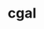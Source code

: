 ---
title: "cgal"
layout: cache
categories: [package, develop]
meta: {"compilers": ["gcc@11.4.0", "gcc@12.4.0", "gcc@7.3.1", "gcc@9.4.0", "intel-oneapi-compilers@2024.1.0", "intel-oneapi-compilers@2025.1.0"], "num_specs": 66, "num_specs_by_stack": {"aws-isc": 1, "aws-isc-aarch64": 1, "aws-pcluster-icelake": 1, "aws-pcluster-neoverse_v1": 9, "aws-pcluster-x86_64_v4": 18, "e4s": 16, "e4s-neoverse-v2": 8, "e4s-neoverse_v1": 3, "e4s-oneapi": 8, "e4s-power": 1, "root": 66}, "oss": ["amzn2", "ubuntu20.04", "ubuntu22.04"], "platforms": ["linux"], "stacks": ["aws-isc", "aws-isc-aarch64", "aws-pcluster-icelake", "aws-pcluster-neoverse_v1", "aws-pcluster-x86_64_v4", "e4s", "e4s-neoverse-v2", "e4s-neoverse_v1", "e4s-oneapi", "e4s-power", "root"], "targets": ["aarch64", "neoverse_v1", "neoverse_v2", "ppc64le", "skylake_avx512", "x86_64_v3", "x86_64_v4"], "versions": ["4.13", "5.6"]}
spec_details: [{"compiler": "gcc@7.3.1", "hash": "24gsvv6wrqagx3byhnwuwnoc7ml44ztn", "os": "amzn2", "platform": "linux", "size": "-", "stacks": ["aws-pcluster-icelake", "root"], "target": "skylake_avx512", "variants": ["build_system=cmake", "build_type=Release", "~core", "~demos", "+eigen", "generator=make", "~header_only", "~imageio", "~ipo", "+shared"], "versions": ["4.13"]}, {"compiler": "gcc@9.4.0", "hash": "2wixj6k7wvrsqwpz6e4kgkimedntakmc", "os": "ubuntu20.04", "platform": "linux", "size": "-", "stacks": ["e4s-power", "root"], "target": "ppc64le", "variants": ["build_system=cmake", "build_type=Release", "~core", "~demos", "+eigen", "generator=make", "~imageio", "~ipo"], "versions": ["5.6"]}, {"compiler": "gcc@12.4.0", "hash": "35mpzvgmiits2izklyiqvolr7ve6laga", "os": "amzn2", "platform": "linux", "size": "-", "stacks": ["aws-pcluster-neoverse_v1", "root"], "target": "neoverse_v1", "variants": ["build_system=cmake", "build_type=Release", "~core", "~demos", "+eigen", "generator=make", "~imageio", "~ipo"], "versions": ["5.6"]}, {"compiler": "intel-oneapi-compilers@2024.1.0", "hash": "3ar4uygwkpbprulem5bqdffam5kxqn5p", "os": "amzn2", "platform": "linux", "size": "-", "stacks": ["aws-pcluster-x86_64_v4", "root"], "target": "x86_64_v4", "variants": ["build_system=cmake", "build_type=Release", "~core", "~demos", "+eigen", "generator=make", "~imageio", "~ipo"], "versions": ["5.6"]}, {"compiler": "intel-oneapi-compilers@2025.1.0", "hash": "3wvck4hqbsd5itycq32cq24vdvbpoefp", "os": "ubuntu22.04", "platform": "linux", "size": "-", "stacks": ["e4s-oneapi", "root"], "target": "x86_64_v3", "variants": ["build_system=cmake", "build_type=Release", "~core", "~demos", "+eigen", "generator=make", "~imageio", "~ipo"], "versions": ["5.6"]}, {"compiler": "intel-oneapi-compilers@2024.1.0", "hash": "43qprm4xeko36bgykymiizomzk45ggeg", "os": "amzn2", "platform": "linux", "size": "-", "stacks": ["aws-pcluster-x86_64_v4", "root"], "target": "x86_64_v3", "variants": ["build_system=cmake", "build_type=Release", "~core", "~demos", "+eigen", "generator=make", "~imageio", "~ipo"], "versions": ["5.6"]}, {"compiler": "intel-oneapi-compilers@2025.1.0", "hash": "4cfl4ocjoxkcryqh4kt4dsxprsiitdde", "os": "ubuntu22.04", "platform": "linux", "size": "-", "stacks": ["e4s-oneapi", "root"], "target": "x86_64_v3", "variants": ["build_system=cmake", "build_type=Release", "~core", "~demos", "+eigen", "generator=make", "~imageio", "~ipo"], "versions": ["5.6"]}, {"compiler": "gcc@11.4.0", "hash": "4nc5evy4xonzkot5c5r5ceiy5qg45xex", "os": "ubuntu22.04", "platform": "linux", "size": "-", "stacks": ["e4s", "root"], "target": "x86_64_v3", "variants": ["build_system=cmake", "build_type=Release", "~core", "~demos", "+eigen", "generator=make", "~imageio", "~ipo"], "versions": ["5.6"]}, {"compiler": "intel-oneapi-compilers@2024.1.0", "hash": "5hr6g5u5a3u5by6pljidlh4opnk2lojc", "os": "amzn2", "platform": "linux", "size": "-", "stacks": ["aws-pcluster-x86_64_v4", "root"], "target": "x86_64_v3", "variants": ["build_system=cmake", "build_type=Release", "~core", "~demos", "+eigen", "generator=make", "~imageio", "~ipo"], "versions": ["5.6"]}, {"compiler": "intel-oneapi-compilers@2025.1.0", "hash": "6dg5hley75o4uarkv6yxojwj3utc4ltj", "os": "ubuntu22.04", "platform": "linux", "size": "-", "stacks": ["e4s-oneapi", "root"], "target": "x86_64_v3", "variants": ["build_system=cmake", "build_type=Release", "~core", "~demos", "+eigen", "generator=make", "~imageio", "~ipo"], "versions": ["5.6"]}, {"compiler": "gcc@12.4.0", "hash": "6ijmakcr5pxkfm2obojap6k23jwyh2y7", "os": "amzn2", "platform": "linux", "size": "-", "stacks": ["aws-pcluster-neoverse_v1", "root"], "target": "neoverse_v1", "variants": ["build_system=cmake", "build_type=Release", "~core", "~demos", "+eigen", "generator=make", "~imageio", "~ipo"], "versions": ["5.6"]}, {"compiler": "gcc@11.4.0", "hash": "77cgcojios4og7j6n72jdkhrv2uuuhqh", "os": "ubuntu22.04", "platform": "linux", "size": "-", "stacks": ["e4s", "root"], "target": "x86_64_v3", "variants": ["build_system=cmake", "build_type=Release", "~core", "~demos", "+eigen", "generator=make", "~imageio", "~ipo"], "versions": ["5.6"]}, {"compiler": "intel-oneapi-compilers@2024.1.0", "hash": "7mcbygozlqexp3sdrca2jyfwfxevt4y4", "os": "amzn2", "platform": "linux", "size": "-", "stacks": ["aws-pcluster-x86_64_v4", "root"], "target": "x86_64_v4", "variants": ["build_system=cmake", "build_type=Release", "~core", "~demos", "+eigen", "generator=make", "~imageio", "~ipo"], "versions": ["5.6"]}, {"compiler": "intel-oneapi-compilers@2024.1.0", "hash": "aji5mgo5k5ytllbdfoiiw2afhvjpwifw", "os": "amzn2", "platform": "linux", "size": "-", "stacks": ["aws-pcluster-x86_64_v4", "root"], "target": "x86_64_v4", "variants": ["build_system=cmake", "build_type=Release", "~core", "~demos", "+eigen", "generator=make", "~imageio", "~ipo"], "versions": ["5.6"]}, {"compiler": "intel-oneapi-compilers@2024.1.0", "hash": "aqk5wjdkdf2g2iyipx627puxz6qaousq", "os": "amzn2", "platform": "linux", "size": "-", "stacks": ["aws-pcluster-x86_64_v4", "root"], "target": "x86_64_v4", "variants": ["build_system=cmake", "build_type=Release", "~core", "~demos", "+eigen", "generator=make", "~imageio", "~ipo"], "versions": ["5.6"]}, {"compiler": "gcc@11.4.0", "hash": "b2gu3mowpya7nd7xn4jrtu2gjhqk4btf", "os": "ubuntu22.04", "platform": "linux", "size": "-", "stacks": ["e4s", "root"], "target": "x86_64_v3", "variants": ["build_system=cmake", "build_type=Release", "~core", "~demos", "+eigen", "generator=make", "~imageio", "~ipo"], "versions": ["5.6"]}, {"compiler": "gcc@12.4.0", "hash": "bzeqxeqqsvwswjtdr2ejbxf62nywlqew", "os": "amzn2", "platform": "linux", "size": "-", "stacks": ["aws-pcluster-neoverse_v1", "root"], "target": "neoverse_v1", "variants": ["build_system=cmake", "build_type=Release", "~core", "~demos", "+eigen", "generator=make", "~imageio", "~ipo"], "versions": ["5.6"]}, {"compiler": "intel-oneapi-compilers@2024.1.0", "hash": "cpipbs7gkqlv7stoo2hwhnioegb5hlwo", "os": "amzn2", "platform": "linux", "size": "-", "stacks": ["aws-pcluster-x86_64_v4", "root"], "target": "x86_64_v3", "variants": ["build_system=cmake", "build_type=Release", "~core", "~demos", "+eigen", "generator=make", "~imageio", "~ipo"], "versions": ["5.6"]}, {"compiler": "intel-oneapi-compilers@2024.1.0", "hash": "dpxvnb3w7im5xyzsgakhhb6ezhgjjuf5", "os": "amzn2", "platform": "linux", "size": "-", "stacks": ["aws-pcluster-x86_64_v4", "root"], "target": "x86_64_v3", "variants": ["build_system=cmake", "build_type=Release", "~core", "~demos", "+eigen", "generator=make", "~imageio", "~ipo"], "versions": ["5.6"]}, {"compiler": "gcc@11.4.0", "hash": "dyed3runcwbu2k7vcz7rto2j7wkqtkwm", "os": "ubuntu22.04", "platform": "linux", "size": "-", "stacks": ["e4s-neoverse-v2", "root"], "target": "neoverse_v2", "variants": ["build_system=cmake", "build_type=Release", "~core", "~demos", "+eigen", "generator=make", "~imageio", "~ipo"], "versions": ["5.6"]}, {"compiler": "gcc@11.4.0", "hash": "elhxfxsyejjw5rlvyxyqor5ylkipitmy", "os": "ubuntu22.04", "platform": "linux", "size": "-", "stacks": ["e4s-neoverse-v2", "root"], "target": "neoverse_v2", "variants": ["build_system=cmake", "build_type=Release", "~core", "~demos", "+eigen", "generator=make", "~imageio", "~ipo"], "versions": ["5.6"]}, {"compiler": "intel-oneapi-compilers@2025.1.0", "hash": "fjob7ial7i4k2oyyip4p4ushduucwihs", "os": "ubuntu22.04", "platform": "linux", "size": "-", "stacks": ["e4s-oneapi", "root"], "target": "x86_64_v3", "variants": ["build_system=cmake", "build_type=Release", "~core", "~demos", "+eigen", "generator=make", "~imageio", "~ipo"], "versions": ["5.6"]}, {"compiler": "gcc@11.4.0", "hash": "fvthmw4rtmpmsdpq7ifmi37zk53aqq22", "os": "ubuntu22.04", "platform": "linux", "size": "-", "stacks": ["e4s", "root"], "target": "x86_64_v3", "variants": ["build_system=cmake", "build_type=Release", "~core", "~demos", "+eigen", "generator=make", "~imageio", "~ipo"], "versions": ["5.6"]}, {"compiler": "intel-oneapi-compilers@2024.1.0", "hash": "g327wykuhdyxbqbpsl5efrdwhg3z2hrk", "os": "amzn2", "platform": "linux", "size": "-", "stacks": ["aws-pcluster-x86_64_v4", "root"], "target": "x86_64_v4", "variants": ["build_system=cmake", "build_type=Release", "~core", "~demos", "+eigen", "generator=make", "~imageio", "~ipo"], "versions": ["5.6"]}, {"compiler": "gcc@12.4.0", "hash": "gmpxl3id4dfdtkgdqu54nilo7e452bbz", "os": "amzn2", "platform": "linux", "size": "-", "stacks": ["aws-pcluster-neoverse_v1", "root"], "target": "neoverse_v1", "variants": ["build_system=cmake", "build_type=Release", "~core", "~demos", "+eigen", "generator=make", "~imageio", "~ipo"], "versions": ["5.6"]}, {"compiler": "gcc@11.4.0", "hash": "h5hbkm7pghwj5ldc6xrl4cywwnjen7s2", "os": "ubuntu22.04", "platform": "linux", "size": "-", "stacks": ["e4s", "root"], "target": "x86_64_v3", "variants": ["build_system=cmake", "build_type=Release", "~core", "~demos", "+eigen", "generator=make", "~imageio", "~ipo"], "versions": ["5.6"]}, {"compiler": "gcc@11.4.0", "hash": "idsbg7hhpsavja67mxgrkhzazphuymwn", "os": "ubuntu22.04", "platform": "linux", "size": "-", "stacks": ["e4s-neoverse-v2", "root"], "target": "neoverse_v2", "variants": ["build_system=cmake", "build_type=Release", "~core", "~demos", "+eigen", "generator=make", "~imageio", "~ipo"], "versions": ["5.6"]}, {"compiler": "gcc@12.4.0", "hash": "j4d4xylthc6q3ssank44dxravp73goxs", "os": "amzn2", "platform": "linux", "size": "-", "stacks": ["aws-pcluster-neoverse_v1", "root"], "target": "neoverse_v1", "variants": ["build_system=cmake", "build_type=Release", "~core", "~demos", "+eigen", "generator=make", "~imageio", "~ipo"], "versions": ["5.6"]}, {"compiler": "intel-oneapi-compilers@2024.1.0", "hash": "jsl7rs3zkim45uawhz4wmozbk33axdlq", "os": "amzn2", "platform": "linux", "size": "-", "stacks": ["aws-pcluster-x86_64_v4", "root"], "target": "x86_64_v4", "variants": ["build_system=cmake", "build_type=Release", "~core", "~demos", "+eigen", "generator=make", "~imageio", "~ipo"], "versions": ["5.6"]}, {"compiler": "gcc@11.4.0", "hash": "jxr7a26g7cdqkq6emrcrihzyk7fqzyw3", "os": "ubuntu22.04", "platform": "linux", "size": "-", "stacks": ["e4s-neoverse_v1", "root"], "target": "neoverse_v1", "variants": ["build_system=cmake", "build_type=Release", "~core", "~demos", "+eigen", "generator=make", "~imageio", "~ipo"], "versions": ["5.6"]}, {"compiler": "gcc@12.4.0", "hash": "jxrlaeagolgwb3s6423tfhuz25dspagx", "os": "amzn2", "platform": "linux", "size": "-", "stacks": ["aws-pcluster-neoverse_v1", "root"], "target": "neoverse_v1", "variants": ["build_system=cmake", "build_type=Release", "~core", "~demos", "+eigen", "generator=make", "~imageio", "~ipo"], "versions": ["5.6"]}, {"compiler": "gcc@11.4.0", "hash": "kldcksupwgn5fpihylyexwpqxa6yyjf2", "os": "ubuntu22.04", "platform": "linux", "size": "-", "stacks": ["e4s-neoverse-v2", "root"], "target": "neoverse_v2", "variants": ["build_system=cmake", "build_type=Release", "~core", "~demos", "+eigen", "generator=make", "~imageio", "~ipo"], "versions": ["5.6"]}, {"compiler": "gcc@11.4.0", "hash": "kzp7unf5e6c35duwumwdr7e5mayhyjxl", "os": "ubuntu22.04", "platform": "linux", "size": "-", "stacks": ["e4s-neoverse-v2", "root"], "target": "neoverse_v2", "variants": ["build_system=cmake", "build_type=Release", "~core", "~demos", "+eigen", "generator=make", "~imageio", "~ipo"], "versions": ["5.6"]}, {"compiler": "gcc@11.4.0", "hash": "l7g6pb7ykamfj6leib7oxuhtkso7s647", "os": "ubuntu22.04", "platform": "linux", "size": "-", "stacks": ["e4s", "root"], "target": "x86_64_v3", "variants": ["build_system=cmake", "build_type=Release", "~core", "~demos", "+eigen", "generator=make", "~imageio", "~ipo"], "versions": ["5.6"]}, {"compiler": "gcc@7.3.1", "hash": "la7ylpoxao7exntx4k7a6myl3tyi2oll", "os": "amzn2", "platform": "linux", "size": "-", "stacks": ["aws-isc-aarch64", "root"], "target": "aarch64", "variants": ["build_system=cmake", "build_type=Release", "~core", "~demos", "+eigen", "generator=make", "~imageio", "~ipo"], "versions": ["5.6"]}, {"compiler": "gcc@11.4.0", "hash": "lgw5tzs5okgae37jt3qwwqpdixtjc6zt", "os": "ubuntu22.04", "platform": "linux", "size": "-", "stacks": ["e4s-neoverse-v2", "root"], "target": "neoverse_v2", "variants": ["build_system=cmake", "build_type=Release", "~core", "~demos", "+eigen", "generator=make", "~imageio", "~ipo"], "versions": ["5.6"]}, {"compiler": "gcc@12.4.0", "hash": "lkekcee5f7luptzx74b6gm3ob4xbwt6v", "os": "amzn2", "platform": "linux", "size": "-", "stacks": ["aws-pcluster-neoverse_v1", "root"], "target": "neoverse_v1", "variants": ["build_system=cmake", "build_type=Release", "~core", "~demos", "+eigen", "generator=make", "~imageio", "~ipo"], "versions": ["5.6"]}, {"compiler": "gcc@11.4.0", "hash": "lupa2fxnnoto2tm35tgdfh3cpxeclojb", "os": "ubuntu22.04", "platform": "linux", "size": "-", "stacks": ["e4s", "root"], "target": "x86_64_v3", "variants": ["build_system=cmake", "build_type=Release", "~core", "~demos", "+eigen", "generator=make", "~imageio", "~ipo"], "versions": ["5.6"]}, {"compiler": "intel-oneapi-compilers@2024.1.0", "hash": "mab3i2ijft6pxyrv763umkj6rq4yvlrl", "os": "amzn2", "platform": "linux", "size": "-", "stacks": ["aws-pcluster-x86_64_v4", "root"], "target": "x86_64_v3", "variants": ["build_system=cmake", "build_type=Release", "~core", "~demos", "+eigen", "generator=make", "~imageio", "~ipo"], "versions": ["5.6"]}, {"compiler": "intel-oneapi-compilers@2024.1.0", "hash": "mjud2fhy3gt3m5kpdayphap7fnq2gpzk", "os": "amzn2", "platform": "linux", "size": "-", "stacks": ["aws-pcluster-x86_64_v4", "root"], "target": "x86_64_v3", "variants": ["build_system=cmake", "build_type=Release", "~core", "~demos", "+eigen", "generator=make", "~imageio", "~ipo"], "versions": ["5.6"]}, {"compiler": "gcc@11.4.0", "hash": "nhcic6pdyjy4qphpghabocgq5s52g6lk", "os": "ubuntu22.04", "platform": "linux", "size": "-", "stacks": ["e4s", "root"], "target": "x86_64_v3", "variants": ["build_system=cmake", "build_type=Release", "~core", "~demos", "+eigen", "generator=make", "~imageio", "~ipo"], "versions": ["5.6"]}, {"compiler": "intel-oneapi-compilers@2024.1.0", "hash": "njdn75lzavh62x6ikrveg65x4tuvdxnk", "os": "amzn2", "platform": "linux", "size": "-", "stacks": ["aws-pcluster-x86_64_v4", "root"], "target": "x86_64_v3", "variants": ["build_system=cmake", "build_type=Release", "~core", "~demos", "+eigen", "generator=make", "~imageio", "~ipo"], "versions": ["5.6"]}, {"compiler": "intel-oneapi-compilers@2024.1.0", "hash": "otprokotvjv3juy56g4vwjoypumr2sj5", "os": "amzn2", "platform": "linux", "size": "-", "stacks": ["aws-pcluster-x86_64_v4", "root"], "target": "x86_64_v4", "variants": ["build_system=cmake", "build_type=Release", "~core", "~demos", "+eigen", "generator=make", "~imageio", "~ipo"], "versions": ["5.6"]}, {"compiler": "gcc@11.4.0", "hash": "pb27jsoudlag2bnc4qhky227klifkssh", "os": "ubuntu22.04", "platform": "linux", "size": "-", "stacks": ["e4s", "root"], "target": "x86_64_v3", "variants": ["build_system=cmake", "build_type=Release", "~core", "~demos", "+eigen", "generator=make", "~imageio", "~ipo"], "versions": ["5.6"]}, {"compiler": "gcc@7.3.1", "hash": "prqsskbvqey2pezuya6ddryugjtx6amu", "os": "amzn2", "platform": "linux", "size": "-", "stacks": ["aws-isc", "root"], "target": "x86_64_v3", "variants": ["build_system=cmake", "build_type=Release", "~core", "~demos", "+eigen", "generator=make", "~imageio", "~ipo"], "versions": ["5.6"]}, {"compiler": "intel-oneapi-compilers@2025.1.0", "hash": "raawzbxafwfpws7bcumdznklgj7t2lr5", "os": "ubuntu22.04", "platform": "linux", "size": "-", "stacks": ["e4s-oneapi", "root"], "target": "x86_64_v3", "variants": ["build_system=cmake", "build_type=Release", "~core", "~demos", "+eigen", "generator=make", "~imageio", "~ipo"], "versions": ["5.6"]}, {"compiler": "intel-oneapi-compilers@2025.1.0", "hash": "rglkuqzttwzk7dn27rbx6ae4vf43lc6j", "os": "ubuntu22.04", "platform": "linux", "size": "-", "stacks": ["e4s-oneapi", "root"], "target": "x86_64_v3", "variants": ["build_system=cmake", "build_type=Release", "~core", "~demos", "+eigen", "generator=make", "~imageio", "~ipo"], "versions": ["5.6"]}, {"compiler": "intel-oneapi-compilers@2024.1.0", "hash": "rltfi42orwaregzbghmazjigtrc44sh4", "os": "amzn2", "platform": "linux", "size": "-", "stacks": ["aws-pcluster-x86_64_v4", "root"], "target": "x86_64_v3", "variants": ["build_system=cmake", "build_type=Release", "~core", "~demos", "+eigen", "generator=make", "~imageio", "~ipo"], "versions": ["5.6"]}, {"compiler": "gcc@11.4.0", "hash": "s5wi5fm66exbc2ewtx23tkm7cy4ghlhy", "os": "ubuntu22.04", "platform": "linux", "size": "-", "stacks": ["e4s", "root"], "target": "x86_64_v3", "variants": ["build_system=cmake", "build_type=Release", "~core", "~demos", "+eigen", "generator=make", "~imageio", "~ipo"], "versions": ["5.6"]}, {"compiler": "gcc@11.4.0", "hash": "t4viscm7tpx6u6npvsamkngew7ea23fh", "os": "ubuntu22.04", "platform": "linux", "size": "-", "stacks": ["e4s-neoverse-v2", "root"], "target": "neoverse_v2", "variants": ["build_system=cmake", "build_type=Release", "~core", "~demos", "+eigen", "generator=make", "~imageio", "~ipo"], "versions": ["5.6"]}, {"compiler": "gcc@11.4.0", "hash": "tjcktyy5j35doqo37oradpckrbgmx44e", "os": "ubuntu22.04", "platform": "linux", "size": "-", "stacks": ["e4s", "root"], "target": "x86_64_v3", "variants": ["build_system=cmake", "build_type=Release", "~core", "~demos", "+eigen", "generator=make", "~imageio", "~ipo"], "versions": ["5.6"]}, {"compiler": "gcc@11.4.0", "hash": "tp265g43mpyriodtd56eial5ug5fhkgj", "os": "ubuntu22.04", "platform": "linux", "size": "-", "stacks": ["e4s", "root"], "target": "x86_64_v3", "variants": ["build_system=cmake", "build_type=Release", "~core", "~demos", "+eigen", "generator=make", "~imageio", "~ipo"], "versions": ["5.6"]}, {"compiler": "gcc@11.4.0", "hash": "u5frg3ajjqcxw4evvrjwfqmkg33gnaec", "os": "ubuntu22.04", "platform": "linux", "size": "-", "stacks": ["e4s-neoverse_v1", "root"], "target": "neoverse_v1", "variants": ["build_system=cmake", "build_type=Release", "~core", "~demos", "+eigen", "generator=make", "~imageio", "~ipo"], "versions": ["5.6"]}, {"compiler": "gcc@11.4.0", "hash": "utgei5hct4qf5lr34s3hq2fjg4uoblqw", "os": "ubuntu22.04", "platform": "linux", "size": "-", "stacks": ["e4s", "root"], "target": "x86_64_v3", "variants": ["build_system=cmake", "build_type=Release", "~core", "~demos", "+eigen", "generator=make", "~imageio", "~ipo"], "versions": ["5.6"]}, {"compiler": "gcc@11.4.0", "hash": "v6dmqg72cp45uguzcbq733n4esjvp4d2", "os": "ubuntu22.04", "platform": "linux", "size": "-", "stacks": ["e4s", "root"], "target": "x86_64_v3", "variants": ["build_system=cmake", "build_type=Release", "~core", "~demos", "+eigen", "generator=make", "~imageio", "~ipo"], "versions": ["5.6"]}, {"compiler": "gcc@12.4.0", "hash": "vgotbe7gcg4raxzyt5ylbeqobwb6saag", "os": "amzn2", "platform": "linux", "size": "-", "stacks": ["aws-pcluster-neoverse_v1", "root"], "target": "neoverse_v1", "variants": ["build_system=cmake", "build_type=Release", "~core", "~demos", "+eigen", "generator=make", "~imageio", "~ipo"], "versions": ["5.6"]}, {"compiler": "gcc@11.4.0", "hash": "vqhmw2dukig2w6dot54ixzc3by76dxud", "os": "ubuntu22.04", "platform": "linux", "size": "-", "stacks": ["e4s", "root"], "target": "x86_64_v3", "variants": ["build_system=cmake", "build_type=Release", "~core", "~demos", "+eigen", "generator=make", "~imageio", "~ipo"], "versions": ["5.6"]}, {"compiler": "gcc@11.4.0", "hash": "w3uypo3f2l57eeb2pm6gevzni45xmtyv", "os": "ubuntu22.04", "platform": "linux", "size": "-", "stacks": ["e4s-neoverse_v1", "root"], "target": "neoverse_v1", "variants": ["build_system=cmake", "build_type=Release", "~core", "~demos", "+eigen", "generator=make", "~imageio", "~ipo"], "versions": ["5.6"]}, {"compiler": "intel-oneapi-compilers@2025.1.0", "hash": "wjjybpubxz23qg2ypwx5was76vclamho", "os": "ubuntu22.04", "platform": "linux", "size": "-", "stacks": ["e4s-oneapi", "root"], "target": "x86_64_v3", "variants": ["build_system=cmake", "build_type=Release", "~core", "~demos", "+eigen", "generator=make", "~imageio", "~ipo"], "versions": ["5.6"]}, {"compiler": "intel-oneapi-compilers@2025.1.0", "hash": "ym6t6t7pttkvoyirt55wmfkzg5cmjqp5", "os": "ubuntu22.04", "platform": "linux", "size": "-", "stacks": ["e4s-oneapi", "root"], "target": "x86_64_v3", "variants": ["build_system=cmake", "build_type=Release", "~core", "~demos", "+eigen", "generator=make", "~imageio", "~ipo"], "versions": ["5.6"]}, {"compiler": "gcc@11.4.0", "hash": "ypas6q4pzi5w6d4aft3e7csk3jdqgxv4", "os": "ubuntu22.04", "platform": "linux", "size": "-", "stacks": ["e4s", "root"], "target": "x86_64_v3", "variants": ["build_system=cmake", "build_type=Release", "~core", "~demos", "+eigen", "generator=make", "~imageio", "~ipo"], "versions": ["5.6"]}, {"compiler": "intel-oneapi-compilers@2024.1.0", "hash": "za5m6h3zaco3hg6jqimss5n5y2i5rrjn", "os": "amzn2", "platform": "linux", "size": "-", "stacks": ["aws-pcluster-x86_64_v4", "root"], "target": "x86_64_v4", "variants": ["build_system=cmake", "build_type=Release", "~core", "~demos", "+eigen", "generator=make", "~imageio", "~ipo"], "versions": ["5.6"]}, {"compiler": "intel-oneapi-compilers@2024.1.0", "hash": "zilehk4j5qyc5bdbmo77llrtmmkoorci", "os": "amzn2", "platform": "linux", "size": "-", "stacks": ["aws-pcluster-x86_64_v4", "root"], "target": "x86_64_v4", "variants": ["build_system=cmake", "build_type=Release", "~core", "~demos", "+eigen", "generator=make", "~imageio", "~ipo"], "versions": ["5.6"]}, {"compiler": "gcc@12.4.0", "hash": "zrg6ebptyca4ideo4nlwgov26adybak7", "os": "amzn2", "platform": "linux", "size": "-", "stacks": ["aws-pcluster-neoverse_v1", "root"], "target": "neoverse_v1", "variants": ["build_system=cmake", "build_type=Release", "~core", "~demos", "+eigen", "generator=make", "~imageio", "~ipo"], "versions": ["5.6"]}, {"compiler": "intel-oneapi-compilers@2024.1.0", "hash": "zxecdpmcasihvkzgoak6g3mmvny4oimz", "os": "amzn2", "platform": "linux", "size": "-", "stacks": ["aws-pcluster-x86_64_v4", "root"], "target": "x86_64_v3", "variants": ["build_system=cmake", "build_type=Release", "~core", "~demos", "+eigen", "generator=make", "~imageio", "~ipo"], "versions": ["5.6"]}, {"compiler": "gcc@11.4.0", "hash": "zzeujh4uguwq754ycvdp47u62gdje5qm", "os": "ubuntu22.04", "platform": "linux", "size": "-", "stacks": ["e4s-neoverse-v2", "root"], "target": "neoverse_v2", "variants": ["build_system=cmake", "build_type=Release", "~core", "~demos", "+eigen", "generator=make", "~imageio", "~ipo"], "versions": ["5.6"]}]
---